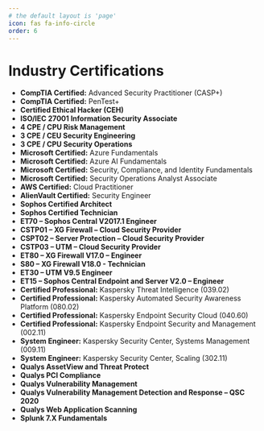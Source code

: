 ```yaml
---
# the default layout is 'page'
icon: fas fa-info-circle
order: 6
---
```


# Industry Certifications

- **CompTIA Certified:** Advanced Security Practitioner (CASP+)
- **CompTIA Certified:** PenTest+
- **Certified Ethical Hacker (CEH)**
- **ISO/IEC 27001 Information Security Associate**
- **4 CPE / CPU Risk Management**
- **3 CPE / CEU Security Engineering**
- **3 CPE / CPU Security Operations**
- **Microsoft Certified:** Azure Fundamentals
- **Microsoft Certified:** Azure AI Fundamentals
- **Microsoft Certified:** Security, Compliance, and Identity Fundamentals
- **Microsoft Certified:** Security Operations Analyst Associate
- **AWS Certified:** Cloud Practitioner
- **AlienVault Certified:** Security Engineer
- **Sophos Certified Architect**
- **Sophos Certified Technician**
- **ET70 – Sophos Central V2017.1 Engineer**
- **CSTP01 – XG Firewall – Cloud Security Provider**
- **CSPT02 – Server Protection – Cloud Security Provider**
- **CSTP03 – UTM – Cloud Security Provider**
- **ET80 – XG Firewall V17.0 – Engineer**
- **S80 – XG Firewall V18.0 - Technician**
- **ET30 – UTM V9.5 Engineer**
- **ET15 – Sophos Central Endpoint and Server V2.0 – Engineer**
- **Certified Professional:** Kaspersky Threat Intelligence (039.02)
- **Certified Professional:** Kaspersky Automated Security Awareness Platform (080.02)
- **Certified Professional:** Kaspersky Endpoint Security Cloud (040.60)
- **Certified Professional:** Kaspersky Endpoint Security and Management (002.11)
- **System Engineer:** Kaspersky Security Center, Systems Management (009.11)
- **System Engineer:** Kaspersky Security Center, Scaling (302.11)
- **Qualys AssetView and Threat Protect**
- **Qualys PCI Compliance**
- **Qualys Vulnerability Management**
- **Qualys Vulnerability Management Detection and Response – QSC 2020**
- **Qualys Web Application Scanning**
- **Splunk 7.X Fundamentals**
